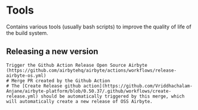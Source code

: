 # Tools

Contains various tools (usually bash scripts) to improve the quality of life of the build system.

## Releasing a new version
```
Trigger the Github Action Release Open Source Airbyte (https://github.com/airbytehq/airbyte/actions/workflows/release-airbyte-os.yml)
# Merge PR created by the Github Action
# The [Create Release github action](https://github.com/Vriddhachalam-Anjane/airbyte-platform/blob/0.50.37/.github/workflows/create-release.yml) should be automatically triggered by this merge, which will automatically create a new release of OSS Airbyte. 
```
